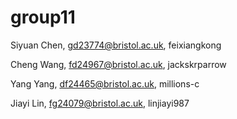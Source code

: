 # group11


Siyuan Chen, gd23774@bristol.ac.uk, feixiangkong

Cheng Wang, fd24967@bristol.ac.uk, jackskrparrow

Yang Yang, df24465@bristol.ac.uk, millions-c

Jiayi Lin, fg24079@bristol.ac.uk, linjiayi987
